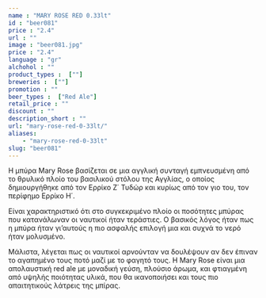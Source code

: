 ```yaml
---
name : "MARY ROSE RED 0.33lt"
id : "beer081"
price : "2.4"
url : ""
image : "beer081.jpg"
price : "2.4"
language : "gr"
alchohol : ""
product_types :  [""]
breweries :  [""]
promotion : ""
beer_types :  ["Red Ale"]
retail_price : ""
discount : ""
description_short : ""
url: "mary-rose-red-0-33lt/"
aliases: 
    - "mary-rose-red-0-33lt"
slug: "beer081"
---
```


Η μπύρα Mary Rose βασίζεται σε μια αγγλική συνταγή εμπνευσμένη από το θρυλικό πλοίο του βασιλικού στόλου της Αγγλίας, ο οποίος δημιουργήθηκε από τον Ερρίκο Ζ΄ Τυδώρ και κυρίως από τον γιο του, τον περίφημο Ερρίκο Η΄.

Είναι χαρακτηριστικό ότι στο συγκεκριμένο πλοίο οι ποσότητες μπύρας που κατανάλωναν οι ναυτικοί ήταν τεράστιες. Ο βασικός λόγος ήταν πως η μπύρα ήταν γι’αυτούς η πιο ασφαλής επιλογή μια και συχνά το νερό ήταν μολυσμένο.

Μάλιστα, λέγεται πως οι ναυτικοί αρνούνταν να δουλέψουν αν δεν έπιναν το αγαπημένο τους ποτό μαζί με το φαγητό τους. Η Mary Rose είναι μια απολαυστική red ale με μοναδική γεύση, πλούσιο άρωμα, και φτιαγμένη από υψηλής ποιότητας υλικά, που θα ικανοποιήσει και τους πιο απαιτητικούς λάτρεις της μπίρας.